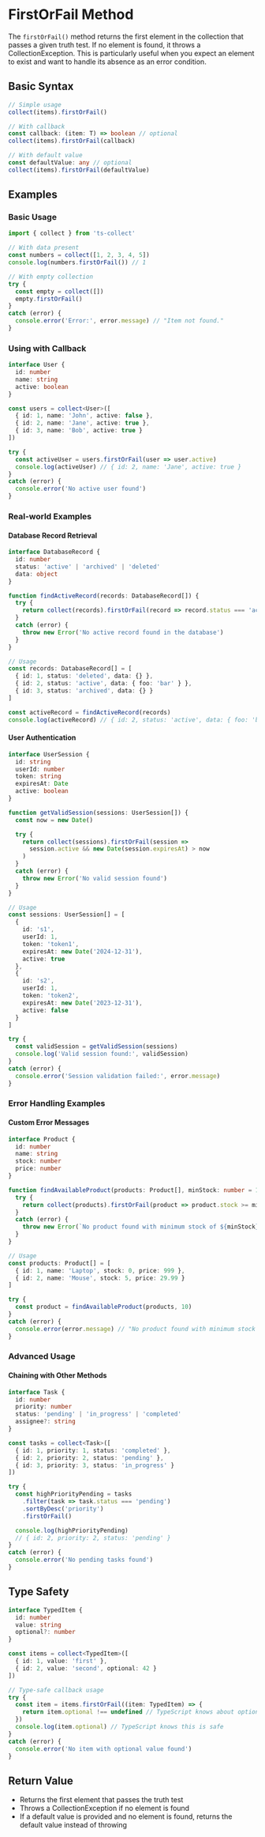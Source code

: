 # FirstOrFail Method

The `firstOrFail()` method returns the first element in the collection that passes a given truth test. If no element is found, it throws a CollectionException. This is particularly useful when you expect an element to exist and want to handle its absence as an error condition.

## Basic Syntax

```typescript
// Simple usage
collect(items).firstOrFail()

// With callback
const callback: (item: T) => boolean // optional
collect(items).firstOrFail(callback)

// With default value
const defaultValue: any // optional
collect(items).firstOrFail(defaultValue)
```

## Examples

### Basic Usage

```typescript
import { collect } from 'ts-collect'

// With data present
const numbers = collect([1, 2, 3, 4, 5])
console.log(numbers.firstOrFail()) // 1

// With empty collection
try {
  const empty = collect([])
  empty.firstOrFail()
}
catch (error) {
  console.error('Error:', error.message) // "Item not found."
}
```

### Using with Callback

```typescript
interface User {
  id: number
  name: string
  active: boolean
}

const users = collect<User>([
  { id: 1, name: 'John', active: false },
  { id: 2, name: 'Jane', active: true },
  { id: 3, name: 'Bob', active: true }
])

try {
  const activeUser = users.firstOrFail(user => user.active)
  console.log(activeUser) // { id: 2, name: 'Jane', active: true }
}
catch (error) {
  console.error('No active user found')
}
```

### Real-world Examples

#### Database Record Retrieval

```typescript
interface DatabaseRecord {
  id: number
  status: 'active' | 'archived' | 'deleted'
  data: object
}

function findActiveRecord(records: DatabaseRecord[]) {
  try {
    return collect(records).firstOrFail(record => record.status === 'active')
  }
  catch (error) {
    throw new Error('No active record found in the database')
  }
}

// Usage
const records: DatabaseRecord[] = [
  { id: 1, status: 'deleted', data: {} },
  { id: 2, status: 'active', data: { foo: 'bar' } },
  { id: 3, status: 'archived', data: {} }
]

const activeRecord = findActiveRecord(records)
console.log(activeRecord) // { id: 2, status: 'active', data: { foo: 'bar' } }
```

#### User Authentication

```typescript
interface UserSession {
  id: string
  userId: number
  token: string
  expiresAt: Date
  active: boolean
}

function getValidSession(sessions: UserSession[]) {
  const now = new Date()

  try {
    return collect(sessions).firstOrFail(session =>
      session.active && new Date(session.expiresAt) > now
    )
  }
  catch (error) {
    throw new Error('No valid session found')
  }
}

// Usage
const sessions: UserSession[] = [
  {
    id: 's1',
    userId: 1,
    token: 'token1',
    expiresAt: new Date('2024-12-31'),
    active: true
  },
  {
    id: 's2',
    userId: 1,
    token: 'token2',
    expiresAt: new Date('2023-12-31'),
    active: false
  }
]

try {
  const validSession = getValidSession(sessions)
  console.log('Valid session found:', validSession)
}
catch (error) {
  console.error('Session validation failed:', error.message)
}
```

### Error Handling Examples

#### Custom Error Messages

```typescript
interface Product {
  id: number
  name: string
  stock: number
  price: number
}

function findAvailableProduct(products: Product[], minStock: number = 1) {
  try {
    return collect(products).firstOrFail(product => product.stock >= minStock)
  }
  catch (error) {
    throw new Error(`No product found with minimum stock of ${minStock}`)
  }
}

// Usage
const products: Product[] = [
  { id: 1, name: 'Laptop', stock: 0, price: 999 },
  { id: 2, name: 'Mouse', stock: 5, price: 29.99 }
]

try {
  const product = findAvailableProduct(products, 10)
}
catch (error) {
  console.error(error.message) // "No product found with minimum stock of 10"
}
```

### Advanced Usage

#### Chaining with Other Methods

```typescript
interface Task {
  id: number
  priority: number
  status: 'pending' | 'in_progress' | 'completed'
  assignee?: string
}

const tasks = collect<Task>([
  { id: 1, priority: 1, status: 'completed' },
  { id: 2, priority: 2, status: 'pending' },
  { id: 3, priority: 3, status: 'in_progress' }
])

try {
  const highPriorityPending = tasks
    .filter(task => task.status === 'pending')
    .sortByDesc('priority')
    .firstOrFail()

  console.log(highPriorityPending)
  // { id: 2, priority: 2, status: 'pending' }
}
catch (error) {
  console.error('No pending tasks found')
}
```

## Type Safety

```typescript
interface TypedItem {
  id: number
  value: string
  optional?: number
}

const items = collect<TypedItem>([
  { id: 1, value: 'first' },
  { id: 2, value: 'second', optional: 42 }
])

// Type-safe callback usage
try {
  const item = items.firstOrFail((item: TypedItem) => {
    return item.optional !== undefined // TypeScript knows about optional
  })
  console.log(item.optional) // TypeScript knows this is safe
}
catch (error) {
  console.error('No item with optional value found')
}
```

## Return Value

- Returns the first element that passes the truth test
- Throws a CollectionException if no element is found
- If a default value is provided and no element is found, returns the default value instead of throwing
